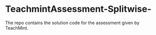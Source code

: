# TeachmintAssessment-Splitwise-
The repo contains the solution code for the assessment given by TeachMint.
